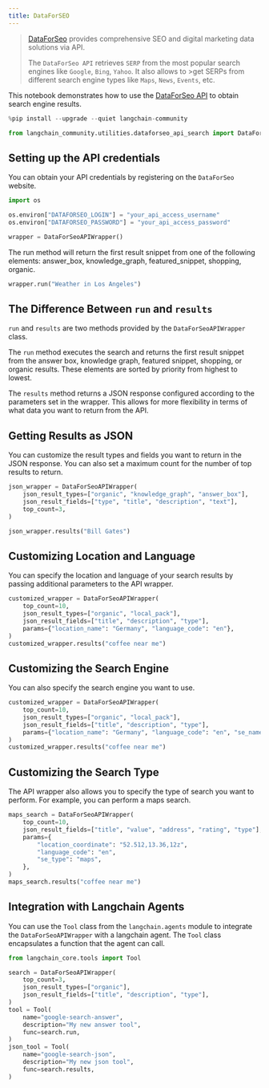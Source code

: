 ```yaml
---
title: DataForSEO
---
```


>[DataForSeo](https://dataforseo.com/) provides comprehensive SEO and digital marketing data solutions via API.
>
>The `DataForSeo API` retrieves `SERP` from the most popular search engines like `Google`, `Bing`, `Yahoo`. It also allows to >get SERPs from different search engine types like `Maps`, `News`, `Events`, etc.

This notebook demonstrates how to use the [DataForSeo API](https://dataforseo.com/apis) to obtain search engine results.


```python
%pip install --upgrade --quiet langchain-community
```


```python
from langchain_community.utilities.dataforseo_api_search import DataForSeoAPIWrapper
```

## Setting up the API credentials

You can obtain your API credentials by registering on the `DataForSeo` website.


```python
import os

os.environ["DATAFORSEO_LOGIN"] = "your_api_access_username"
os.environ["DATAFORSEO_PASSWORD"] = "your_api_access_password"

wrapper = DataForSeoAPIWrapper()
```

The run method will return the first result snippet from one of the following elements: answer_box, knowledge_graph, featured_snippet, shopping, organic.


```python
wrapper.run("Weather in Los Angeles")
```

## The Difference Between `run` and `results`
`run` and `results` are two methods provided by the `DataForSeoAPIWrapper` class.

The `run` method executes the search and returns the first result snippet from the answer box, knowledge graph, featured snippet, shopping, or organic results. These elements are sorted by priority from highest to lowest.

The `results` method returns a JSON response configured according to the parameters set in the wrapper. This allows for more flexibility in terms of what data you want to return from the API.

## Getting Results as JSON
You can customize the result types and fields you want to return in the JSON response. You can also set a maximum count for the number of top results to return.


```python
json_wrapper = DataForSeoAPIWrapper(
    json_result_types=["organic", "knowledge_graph", "answer_box"],
    json_result_fields=["type", "title", "description", "text"],
    top_count=3,
)
```


```python
json_wrapper.results("Bill Gates")
```

## Customizing Location and Language
You can specify the location and language of your search results by passing additional parameters to the API wrapper.


```python
customized_wrapper = DataForSeoAPIWrapper(
    top_count=10,
    json_result_types=["organic", "local_pack"],
    json_result_fields=["title", "description", "type"],
    params={"location_name": "Germany", "language_code": "en"},
)
customized_wrapper.results("coffee near me")
```

## Customizing the Search Engine
You can also specify the search engine you want to use.


```python
customized_wrapper = DataForSeoAPIWrapper(
    top_count=10,
    json_result_types=["organic", "local_pack"],
    json_result_fields=["title", "description", "type"],
    params={"location_name": "Germany", "language_code": "en", "se_name": "bing"},
)
customized_wrapper.results("coffee near me")
```

## Customizing the Search Type
The API wrapper also allows you to specify the type of search you want to perform. For example, you can perform a maps search.


```python
maps_search = DataForSeoAPIWrapper(
    top_count=10,
    json_result_fields=["title", "value", "address", "rating", "type"],
    params={
        "location_coordinate": "52.512,13.36,12z",
        "language_code": "en",
        "se_type": "maps",
    },
)
maps_search.results("coffee near me")
```

## Integration with Langchain Agents
You can use the `Tool` class from the `langchain.agents` module to integrate the `DataForSeoAPIWrapper` with a langchain agent. The `Tool` class encapsulates a function that the agent can call.


```python
from langchain_core.tools import Tool

search = DataForSeoAPIWrapper(
    top_count=3,
    json_result_types=["organic"],
    json_result_fields=["title", "description", "type"],
)
tool = Tool(
    name="google-search-answer",
    description="My new answer tool",
    func=search.run,
)
json_tool = Tool(
    name="google-search-json",
    description="My new json tool",
    func=search.results,
)
```
